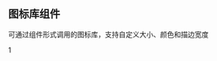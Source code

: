 <script setup>

</script>
 <div class="demo-header">
      <h2>图标库组件</h2>
      <p>可通过组件形式调用的图标库，支持自定义大小、颜色和描边宽度</p>
    </div>
<Demo><Icons /></Demo>
1
